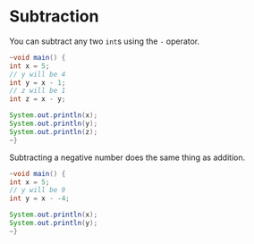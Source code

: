 # Subtraction

You can subtract any two `int`s using the `-` operator.

```java
~void main() {
int x = 5;
// y will be 4
int y = x - 1;
// z will be 1
int z = x - y;

System.out.println(x);
System.out.println(y);
System.out.println(z);
~}
```

Subtracting a negative number does the same thing as addition.

```java
~void main() {
int x = 5;
// y will be 9
int y = x - -4;

System.out.println(x);
System.out.println(y);
~}
```
